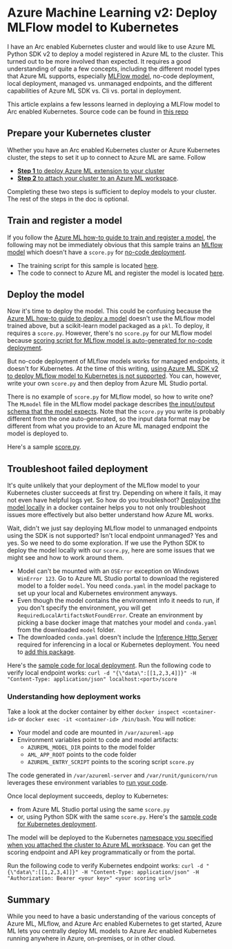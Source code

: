 # Azure Machine Learning v2: Deploy MLFlow model to Kubernetes

I have an Arc enabled Kubernetes cluster and would like to use Azure ML Python SDK v2 to deploy a model registered in Azure ML to the cluster.
 This turned out to be more involved than expected. It requires a good understanding of quite a few concepts, including the different model
 types that Azure ML supports, especially [MLFlow model](https://www.mlflow.org/docs/latest/models.html), no-code deployment, local deployment,
 managed vs. unmanaged endpoints, and the different capabilities of Azure ML SDK vs. Cli vs. portal in deployment.

This article explains a few lessons learned in deploying a MLFlow model to Arc enabled Kubernetes.
 Source code can be found in [this repo](https://github.com/liupeirong/amlv2_mlflow_to_kubernetes)

## Prepare your Kubernetes cluster

Whether you have an Arc enabled Kubernetes cluster or Azure Kubernetes cluster, the steps to set it up to connect to Azure ML are same. Follow

* [__Step 1__ to deploy Azure ML extension to your cluster](https://learn.microsoft.com/en-us/azure/machine-learning/how-to-deploy-kubernetes-extension?tabs=deploy-extension-with-cli)
* [__Step 2__ to attach your cluster to an Azure ML workspace](https://learn.microsoft.com/en-us/azure/machine-learning/how-to-attach-kubernetes-to-workspace?tabs=cli).

Completing these two steps is sufficient to deploy models to your cluster. The rest of the steps in the doc is optional.

## Train and register a model

If you follow the [Azure ML how-to guide to train and register a model](https://learn.microsoft.com/en-us/azure/machine-learning/how-to-train-model?tabs=python),
 the following may not be immediately obvious that this sample trains an [MLflow model](https://www.mlflow.org/docs/latest/models.html) which doesn't have a `score.py` for [no-code deployment](https://learn.microsoft.com/en-us/azure/machine-learning/how-to-log-mlflow-models?tabs=wrapper).

* The training script for this sample is located [here](https://github.com/Azure/azureml-examples/tree/main/sdk/python/jobs/single-step/lightgbm/iris/src).
* The code to connect to Azure ML and register the model is located [here](https://github.com/liupeirong/amlv2_mlflow_to_kubernetes/blob/main/main.py).

## Deploy the model

Now it's time to deploy the model. This could be confusing because the [Azure ML how-to guide to deploy a model](https://learn.microsoft.com/en-us/azure/machine-learning/how-to-deploy-managed-online-endpoints?tabs=python) doesn't use the MLflow model trained above,
 but a scikit-learn model packaged as a `pkl`. To deploy, it requires a `score.py`. However, there's no `score.py`
 for our MLflow model because [scoring script for MLflow model is auto-generated for no-code deployment](https://learn.microsoft.com/en-us/azure/machine-learning/how-to-deploy-mlflow-models?tabs=fromjob%2Cmir%2Csdk).

But no-code deployment of MLflow models works for managed endpoints, it doesn't for Kubernetes. At the time of this writing,
 [using Azure ML SDK v2 to deploy MLflow model to Kubernetes is not supported](https://learn.microsoft.com/en-us/azure/machine-learning/how-to-deploy-mlflow-models?tabs=fromjob%2Cmir%2Csdk#deployment-tools). You can, however, write your own `score.py` and then deploy from Azure ML Studio portal.

There is no example of `score.py` for MLflow model, so how to write one? The `MLmodel` file in the MLflow model package describes
 [the input/output schema that the model expects](https://www.mlflow.org/docs/latest/models.html#model-signature-and-input-example).
 Note that the `score.py` you write is probably different from the one auto-generated, so the input data format may be different from
 what you provide to an Azure ML managed endpoint the model is deployed to.

Here's a sample [score.py](https://github.com/liupeirong/amlv2_mlflow_to_kubernetes/blob/main/scoring/score.py).

## Troubleshoot failed deployment

It's quite unlikely that your deployment of the MLflow model to your Kubernetes cluster succeeds at first try.
 Depending on where it fails, it may not even have helpful logs yet. So how do you troubleshoot?
 [Deploying the model locally](https://learn.microsoft.com/en-us/azure/machine-learning/how-to-deploy-managed-online-endpoints?tabs=python#deploy-the-model-locally)
 in a docker container helps you to not only troubleshoot issues more effectively but also better understand how Azure ML works.

Wait, didn't we just say deploying MLflow model to unmanaged endpoints using the SDK is not supported?
 Isn't local endpoint unmanaged? Yes and yes. So we need to do some exploration. If we use the Python SDK to deploy the model locally with our `score.py`,
 here are some issues that we might see and how to work around them.

* Model can't be mounted with an `OSError` exception on Windows `WinError 123`. Go to Azure ML Studio portal to download the registered model to a folder `model`.
 You need `conda.yaml` in the model package to set up your local and Kubernetes environment anyways.
* Even though the model contains the environment info it needs to run, if you don't specify the environment, you will get `RequiredLocalArtifactsNotFoundError`.
 Create an environment by picking a base docker image that matches your model and `conda.yaml` from the downloaded `model` folder.
* The downloaded `conda.yaml` doesn't include the [Inference Http Server](https://learn.microsoft.com/en-us/azure/machine-learning/how-to-inference-server-http) required for inferencing in a local or Kubernetes deployment. You need to [add this package](https://github.com/liupeirong/amlv2_mlflow_to_kubernetes/blob/main/model/conda.yaml#L10).

Here's the [sample code for local deployment](https://github.com/liupeirong/amlv2_mlflow_to_kubernetes/blob/main/deploy_local.py).
Run the following code to verify local endpoint works:
`curl -d "{\"data\":[[1,2,3,4]]}" -H "Content-Type: application/json" localhost:<port>/score`

### Understanding how deployment works

Take a look at the docker container by either `docker inspect <container-id>` or `docker exec -it <container-id> /bin/bash`. You will notice:

* Your model and code are mounted in `/var/azureml-app`
* Environment variables point to code and model artifacts:
  * `AZUREML_MODEL_DIR` points to the model folder
  * `AML_APP_ROOT` points to the code folder
  * `AZUREML_ENTRY_SCRIPT` points to the scoring script `score.py`

The code generated in `/var/azureml-server` and `/var/runit/gunicorn/run` leverages these environment variables to [run your code](https://learn.microsoft.com/en-us/azure/machine-learning/how-to-inference-server-http#request-flow).

Once local deployment succeeds, deploy to Kubernetes:

* from Azure ML Studio portal using the same `score.py`
* or, using Python SDK with the same `score.py`. Here's the [sample code for Kubernetes deployment](https://github.com/liupeirong/amlv2_mlflow_to_kubernetes/blob/main/deploy_kubernetes.py).

The model will be deployed to the Kubernetes
 [namespace you specified when you attached the cluster to Azure ML workspace](https://learn.microsoft.com/en-us/azure/machine-learning/how-to-attach-kubernetes-to-workspace?tabs=studio#prerequisite).
 You can get the scoring endpoint and API key programmatically or from the portal.

Run the following code to verify Kubernetes endpoint works:
`curl -d "{\"data\":[[1,2,3,4]]}" -H "Content-Type: application/json" -H "Authorization: Bearer <your key>" <your scoring url>`

## Summary

While you need to have a basic understanding of the various concepts of Azure ML, MLflow, and Azure Arc enabled Kubernetes to get started,
Azure ML lets you centrally deploy ML models to Azure Arc enabled Kubernetes running anywhere in Azure, on-premises, or in other cloud.
